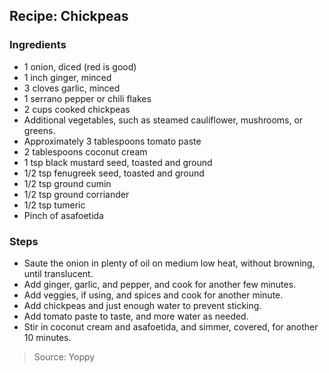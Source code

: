 ## Recipe: Chickpeas


### Ingredients
 - 1 onion, diced (red is good)
 - 1 inch ginger, minced
 - 3 cloves garlic, minced
 - 1 serrano pepper or chili flakes
 - 2 cups cooked chickpeas
 - Additional vegetables, such as steamed cauliflower, mushrooms, or greens.
 - Approximately 3 tablespoons tomato paste
 - 2 tablespoons coconut cream
 - 1 tsp black mustard seed, toasted and ground
 - 1/2 tsp fenugreek seed, toasted and ground
 - 1/2 tsp ground cumin
 - 1/2 tsp ground corriander
 - 1/2 tsp tumeric
 - Pinch of asafoetida

### Steps
 - Saute the onion in plenty of oil on medium low heat, without browning, until translucent.
 - Add ginger, garlic, and pepper, and cook for another few minutes.
 - Add veggies, if using, and spices and cook for another minute.
 - Add chickpeas and just enough water to prevent sticking.
 - Add tomato paste to taste, and more water as needed.
 - Stir in coconut cream and asafoetida, and simmer, covered, for another 10 minutes.

> Source: Yoppy
